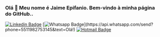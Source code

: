 ### Olá 👋 Meu nome é Jaime Epifanio.  Bem-vindo à minha página do GitHub.. <br> 

[![Linkedin Badge](https://img.shields.io/badge/-LinkedIn-blue?style=flat-square&logo=Linkedin&logoColor=white&link=https://www.linkedin.com/in/jaime-epifanio/)](https://www.linkedin.com/in/jaime-epifanio/)
[![Whatsapp Badge](https://img.shields.io/badge/-Whatsapp-4CA143?style=flat-square&labelColor=4CA143&logo=whatsapp&logoColor=white&link=https://api.whatsapp.com/send?phone=5511982753145&text=Olá!)](https://api.whatsapp.com/send?phone=5511982753145&text=Olá!)
[![Hotmail Badge](https://img.shields.io/badge/-Hotmail-0078D4?style=flat-square&logo=microsoft-outlook&logoColor=white&link=mailto:jaime-epifanio@hotmail.com)](mailto:jaime-epifanio@hotmail.com)
